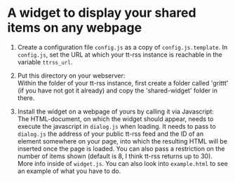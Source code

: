 # A widget to display your shared items on any webpage

1. Create a configuration file `config.js` as a copy of `config.js.template`.
   In `config.js`, set the URL at which your tt-rss instance is reachable in the variable `ttrss_url`.

2. Put this directory on your webserver:<br/>
   Within the folder of your tt-rss instance, first create a folder called 'grittt' (if you have not got it already) and copy the 'shared-widget' folder in there.

3. Install the widget on a webpage of yours by calling it via Javascript:<br/>
   The HTML-document, on which the widget should appear, needs to execute the javascript in `dialog.js` when loading.
   It needs to pass to `dialog.js` the address of your public tt-rss feed and the ID of an element somewhere on your page, into which the resulting HTML will be inserted once the page is loaded. You can also pass a restriction on the number of items shown (default is 8, I think tt-rss returns up to 30). More info inside of `widget.js`.
   You can also look into `example.html` to see an example of what you have to do.


